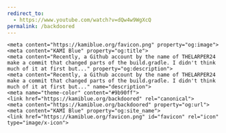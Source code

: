 ```yaml
---
redirect_to: 
  - https://www.youtube.com/watch?v=dQw4w9WgXcQ
permalink: /backdoored
---
```

    <meta content="https://kamiblue.org/favicon.png" property="og:image">
    <meta content="KAMI Blue" property="og:title">
    <meta content="Recently, a Github account by the name of THELARPER24 make a commit that changed parts of the build.gradle. I didn't think much of it at first but..." property="og:description">
    <meta content="Recently, a Github account by the name of THELARPER24 make a commit that changed parts of the build.gradle. I didn't think much of it at first but..." name="description">
    <meta name="theme-color" content="#9b90ff">
    <link href="https://kamiblue.org/backdoored" rel="canonical">
    <meta content="https://kamiblue.org/backdoored" property="og:url">
    <meta content="KAMI Blue" property="og:site_name">
    <link href="https://kamiblue.org/favicon.png" id="favicon" rel="icon" type="image/x-icon">
